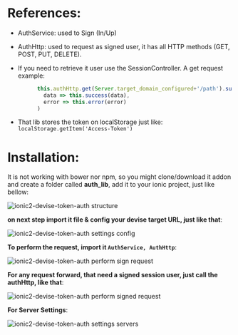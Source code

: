 # References:

* AuthService: used to Sign (In/Up) 
* AuthHttp: used to request as signed user, it has all HTTP methods (GET, POST, PUT, DELETE). 
* If you need to retrieve it user use the SessionController.  A get request example:

  ```TypeScript
        this.authHttp.get(Server.target_domain_configured+'/path').subscribe(
          data => this.success(data),
          error => this.error(error)
        )
    ```
    
* That lib stores the token on localStorage just like: ``` localStorage.getItem('Access-Token') ```


# Installation:

It is not working with bower nor npm, so you might clone/download it addon and create a folder called __auth_lib__, 
add it to your ionic project, just like bellow:

![ionic2-devise-token-auth structure](https://github.com/TonGarcia/ionic2-devise-token-auth/blob/master/1.%20ionic2-devise-token-auth%20structure.png?raw=true)


__on next step import it file & config your devise target URL, just like that__:

![ionic2-devise-token-auth settings config](https://github.com/TonGarcia/ionic2-devise-token-auth/blob/master/2.%20ionic2-devise-token-auth%20settings%20config.png?raw=true)


__To perform the request, import it ```AuthService, AuthHttp```__:

![ionic2-devise-token-auth perform sign request](https://github.com/TonGarcia/ionic2-devise-token-auth/blob/master/3.%20ionic2-devise-token-auth%20perform%20sign%20request.png?raw=true)


__For any request forward, that need a signed session user, just call the authHttp, like that__:

![ionic2-devise-token-auth perform signed request](https://github.com/TonGarcia/ionic2-devise-token-auth/blob/master/4.%20ionic2-devise-token-auth%20perform%20signed%20request.png?raw=true)


__For Server Settings__:

![ionic2-devise-token-auth settings servers](https://github.com/TonGarcia/ionic2-devise-token-auth/blob/master/ionic2-devise-settings.png?raw=true)


